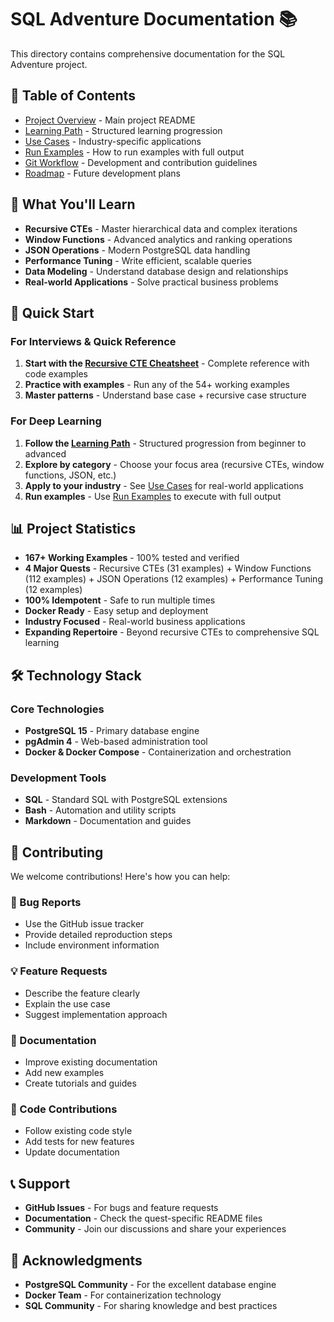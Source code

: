 # SQL Adventure Documentation 📚

This directory contains comprehensive documentation for the SQL Adventure project.

## 📖 Table of Contents

- [Project Overview](./README.md) - Main project README
- [Learning Path](./docs/learning-path.md) - Structured learning progression
- [Use Cases](./docs/use-cases.md) - Industry-specific applications
- [Run Examples](./docs/run-examples.md) - How to run examples with full output
- [Git Workflow](./docs/git-workflow.md) - Development and contribution guidelines
- [Roadmap](./docs/ROADMAP.md) - Future development plans

## 🎯 What You'll Learn

- **Recursive CTEs** - Master hierarchical data and complex iterations
- **Window Functions** - Advanced analytics and ranking operations
- **JSON Operations** - Modern PostgreSQL data handling
- **Performance Tuning** - Write efficient, scalable queries
- **Data Modeling** - Understand database design and relationships
- **Real-world Applications** - Solve practical business problems

## 🚀 Quick Start

### For Interviews & Quick Reference
1. **Start with the [Recursive CTE Cheatsheet](./docs/cheatsheets/recursive-cte.md)** - Complete reference with code examples
2. **Practice with examples** - Run any of the 54+ working examples
3. **Master patterns** - Understand base case + recursive case structure

### For Deep Learning
1. **Follow the [Learning Path](./docs/learning-path.md)** - Structured progression from beginner to advanced
2. **Explore by category** - Choose your focus area (recursive CTEs, window functions, JSON, etc.)
3. **Apply to your industry** - See [Use Cases](./docs/use-cases.md) for real-world applications
4. **Run examples** - Use [Run Examples](./docs/run-examples.md) to execute with full output

## 📊 Project Statistics

 - **167+ Working Examples** - 100% tested and verified
 - **4 Major Quests** - Recursive CTEs (31 examples) + Window Functions (112 examples) + JSON Operations (12 examples) + Performance Tuning (12 examples)
 - **100% Idempotent** - Safe to run multiple times
 - **Docker Ready** - Easy setup and deployment
 - **Industry Focused** - Real-world business applications
 - **Expanding Repertoire** - Beyond recursive CTEs to comprehensive SQL learning

## 🛠️ Technology Stack

### Core Technologies
- **PostgreSQL 15** - Primary database engine
- **pgAdmin 4** - Web-based administration tool
- **Docker & Docker Compose** - Containerization and orchestration

### Development Tools
- **SQL** - Standard SQL with PostgreSQL extensions
- **Bash** - Automation and utility scripts
- **Markdown** - Documentation and guides

## 🤝 Contributing

We welcome contributions! Here's how you can help:

### 🐛 Bug Reports
- Use the GitHub issue tracker
- Provide detailed reproduction steps
- Include environment information

### 💡 Feature Requests
- Describe the feature clearly
- Explain the use case
- Suggest implementation approach

### 📝 Documentation
- Improve existing documentation
- Add new examples
- Create tutorials and guides

### 🔧 Code Contributions
- Follow existing code style
- Add tests for new features
- Update documentation

## 📞 Support

- **GitHub Issues** - For bugs and feature requests
- **Documentation** - Check the quest-specific README files
- **Community** - Join our discussions and share your experiences

## 🙏 Acknowledgments

- **PostgreSQL Community** - For the excellent database engine
- **Docker Team** - For containerization technology
- **SQL Community** - For sharing knowledge and best practices
